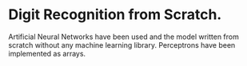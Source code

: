 # Digit Recognition from Scratch. 

Artificial Neural Networks have been used and the model written from scratch without any machine learning library. Perceptrons have been implemented as arrays. 